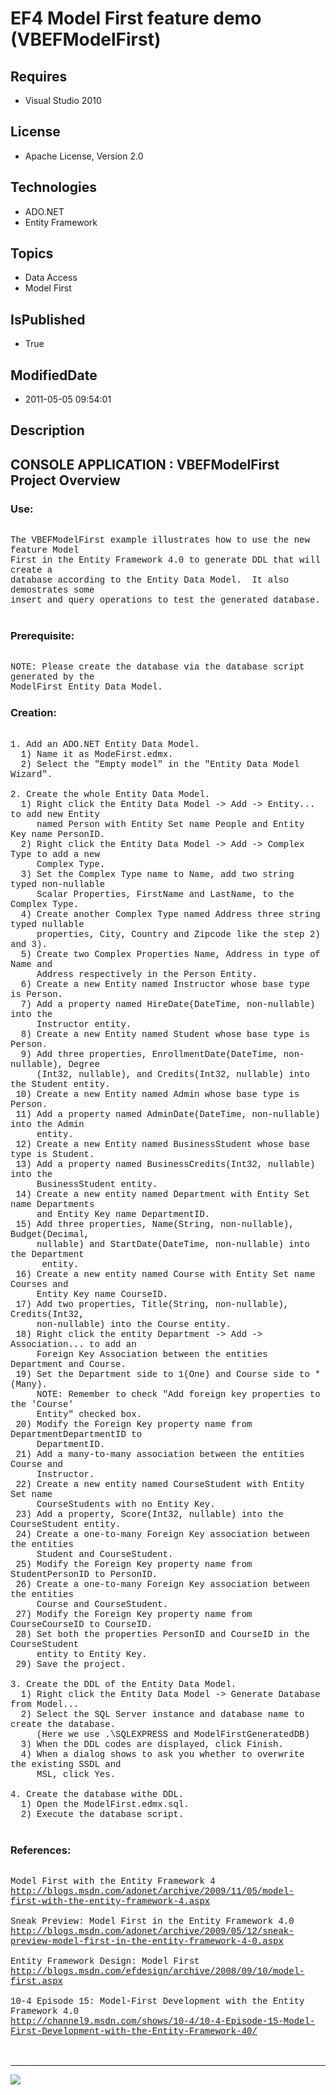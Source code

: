 # EF4 Model First feature demo (VBEFModelFirst)
## Requires
* Visual Studio 2010
## License
* Apache License, Version 2.0
## Technologies
* ADO.NET
* Entity Framework
## Topics
* Data Access
* Model First
## IsPublished
* True
## ModifiedDate
* 2011-05-05 09:54:01
## Description

<p style="font-family:Courier New"></p>
<h2>CONSOLE APPLICATION : VBEFModelFirst Project Overview</h2>
<p style="font-family:Courier New"></p>
<h3>Use:</h3>
<p style="font-family:Courier New"><br>
The VBEFModelFirst example illustrates how to use the new feature Model<br>
First in the Entity Framework 4.0 to generate DDL that will create a <br>
database according to the Entity Data Model. &nbsp;It also demostrates some <br>
insert and query operations to test the generated database.<br>
<br>
</p>
<h3>Prerequisite:</h3>
<p style="font-family:Courier New"><br>
NOTE: Please create the database via the database script generated by the <br>
ModelFirst Entity Data Model.<br>
</p>
<h3>Creation:</h3>
<p style="font-family:Courier New"><br>
1. Add an ADO.NET Entity Data Model.<br>
&nbsp; 1) Name it as ModeFirst.edmx.<br>
&nbsp; 2) Select the &quot;Empty model&quot; in the &quot;Entity Data Model Wizard&quot;.<br>
<br>
2. Create the whole Entity Data Model.<br>
&nbsp; 1) Right click the Entity Data Model -&gt; Add -&gt; Entity... to add new Entity<br>
&nbsp; &nbsp; &nbsp;named Person with Entity Set name People and Entity Key name PersonID.<br>
&nbsp; 2) Right click the Entity Data Model -&gt; Add -&gt; Complex Type to add a new<br>
&nbsp; &nbsp; &nbsp;Complex Type. &nbsp;<br>
&nbsp; 3) Set the Complex Type name to Name, add two string typed non-nullable <br>
&nbsp; &nbsp; &nbsp;Scalar Properties, FirstName and LastName, to the Complex Type.<br>
&nbsp; 4) Create another Complex Type named Address three string typed nullable <br>
&nbsp; &nbsp; &nbsp;properties, City, Country and Zipcode like the step 2) and 3).
<br>
&nbsp; 5) Create two Complex Properties Name, Address in type of Name and <br>
&nbsp; &nbsp; &nbsp;Address respectively in the Person Entity.<br>
&nbsp; 6) Create a new Entity named Instructor whose base type is Person.<br>
&nbsp; 7) Add a property named HireDate(DateTime, non-nullable) into the <br>
&nbsp; &nbsp; &nbsp;Instructor entity.<br>
&nbsp; 8) Create a new Entity named Student whose base type is Person.<br>
&nbsp; 9) Add three properties, EnrollmentDate(DateTime, non-nullable), Degree<br>
&nbsp; &nbsp; &nbsp;(Int32, nullable), and Credits(Int32, nullable) into the Student entity.<br>
&nbsp;10) Create a new Entity named Admin whose base type is Person.<br>
&nbsp;11) Add a property named AdminDate(DateTime, non-nullable) into the Admin<br>
&nbsp; &nbsp; &nbsp;entity.<br>
&nbsp;12) Create a new Entity named BusinessStudent whose base type is Student.<br>
&nbsp;13) Add a property named BusinessCredits(Int32, nullable) into the<br>
&nbsp; &nbsp; &nbsp;BusinessStudent entity.<br>
&nbsp;14) Create a new entity named Department with Entity Set name Departments<br>
&nbsp; &nbsp; &nbsp;and Entity Key name DepartmentID. <br>
&nbsp;15) Add three properties, Name(String, non-nullable), Budget(Decimal, <br>
&nbsp; &nbsp; &nbsp;nullable) and StartDate(DateTime, non-nullable) into the Department<br>
&nbsp;&nbsp;&nbsp;&nbsp; &nbsp;entity.<br>
&nbsp;16) Create a new entity named Course with Entity Set name Courses and <br>
&nbsp; &nbsp; &nbsp;Entity Key name CourseID. <br>
&nbsp;17) Add two properties, Title(String, non-nullable), Credits(Int32, <br>
&nbsp; &nbsp; &nbsp;non-nullable) into the Course entity.<br>
&nbsp;18) Right click the entity Department -&gt; Add -&gt; Association... to add an<br>
&nbsp; &nbsp; &nbsp;Foreign Key Association between the entities Department and Course.<br>
&nbsp;19) Set the Department side to 1(One) and Course side to *(Many).<br>
&nbsp; &nbsp; &nbsp;NOTE: Remember to check &quot;Add foreign key properties to the 'Course'
<br>
&nbsp; &nbsp; &nbsp;Entity&quot; checked box. &nbsp;<br>
&nbsp;20) Modify the Foreign Key property name from DepartmentDepartmentID to<br>
&nbsp; &nbsp; &nbsp;DepartmentID. &nbsp;<br>
&nbsp;21) Add a many-to-many association between the entities Course and <br>
&nbsp; &nbsp; &nbsp;Instructor.<br>
&nbsp;22) Create a new entity named CourseStudent with Entity Set name <br>
&nbsp; &nbsp; &nbsp;CourseStudents with no Entity Key.<br>
&nbsp;23) Add a property, Score(Int32, nullable) into the CourseStudent entity.<br>
&nbsp;24) Create a one-to-many Foreign Key association between the entities <br>
&nbsp; &nbsp; &nbsp;Student and CourseStudent. &nbsp; <br>
&nbsp;25) Modify the Foreign Key property name from StudentPersonID to PersonID.<br>
&nbsp;26) Create a one-to-many Foreign Key association between the entities <br>
&nbsp; &nbsp; &nbsp;Course and CourseStudent. <br>
&nbsp;27) Modify the Foreign Key property name from CourseCourseID to CourseID.<br>
&nbsp;28) Set both the properties PersonID and CourseID in the CourseStudent<br>
&nbsp; &nbsp; &nbsp;entity to Entity Key.<br>
&nbsp;29) Save the project.<br>
<br>
3. Create the DDL of the Entity Data Model.<br>
&nbsp; 1) Right click the Entity Data Model -&gt; Generate Database from Model...<br>
&nbsp; 2) Select the SQL Server instance and database name to create the database.<br>
&nbsp; &nbsp; &nbsp;(Here we use .\SQLEXPRESS and ModelFirstGeneratedDB)<br>
&nbsp; 3) When the DDL codes are displayed, click Finish.<br>
&nbsp; 4) When a dialog shows to ask you whether to overwrite the existing SSDL and<br>
&nbsp; &nbsp; &nbsp;MSL, click Yes.<br>
<br>
4. Create the database withe DDL.<br>
&nbsp; 1) Open the ModelFirst.edmx.sql.<br>
&nbsp; 2) Execute the database script.<br>
<br>
</p>
<h3>References:</h3>
<p style="font-family:Courier New"><br>
Model First with the Entity Framework 4<br>
<a target="_blank" href="http://blogs.msdn.com/adonet/archive/2009/11/05/model-first-with-the-entity-framework-4.aspx">http://blogs.msdn.com/adonet/archive/2009/11/05/model-first-with-the-entity-framework-4.aspx</a><br>
<br>
Sneak Preview: Model First in the Entity Framework 4.0<br>
<a target="_blank" href="http://blogs.msdn.com/adonet/archive/2009/05/12/sneak-preview-model-first-in-the-entity-framework-4-0.aspx">http://blogs.msdn.com/adonet/archive/2009/05/12/sneak-preview-model-first-in-the-entity-framework-4-0.aspx</a><br>
<br>
Entity Framework Design: Model First<br>
<a target="_blank" href="http://blogs.msdn.com/efdesign/archive/2008/09/10/model-first.aspx">http://blogs.msdn.com/efdesign/archive/2008/09/10/model-first.aspx</a><br>
<br>
10-4 Episode 15: Model-First Development with the Entity Framework 4.0<br>
<a target="_blank" href="http://channel9.msdn.com/shows/10-4/10-4-Episode-15-Model-First-Development-with-the-Entity-Framework-40/">http://channel9.msdn.com/shows/10-4/10-4-Episode-15-Model-First-Development-with-the-Entity-Framework-40/</a><br>
<br>
<br>
</p>
<hr>
<div><a href="http://go.microsoft.com/?linkid=9759640" style="margin-top:3px"><img src="http://bit.ly/onecodelogo">
</a></div>
